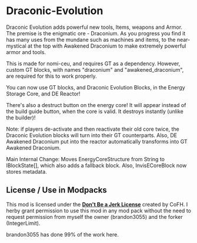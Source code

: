 Draconic-Evolution
==================

Draconic Evolution adds powerful new tools, Items, weapons and Armor. The premise is the enigmatic ore - Draconium. As you progress you find it has many uses from the mundane such as machines and items, to the near-mystical at the top with Awakened Draconium to make extremely powerful armor and tools.

This is made for nomi-ceu, and requires GT as a dependency. However, custom GT blocks, with names "draconium" and "awakened_draconium", are required for this to work properly.

You can now use GT blocks, and Draconic Evolution Blocks, in the Energy Storage Core, and DE Reactor!

There's also a destruct button on the energy core! It will appear instead of the build guide button, when the core is valid. It destroys instantly (unlike the builder)!

Note: if players de-activate and then reactivate their old core twice, the Draconic Evolution blocks will turn into their GT counterparts. Also, DE Awakened Draconium put into the reactor automatically transforms into GT Awakened Draconium.

Main Internal Change:
Moves EnergyCoreStructure from String to IBlockState[], which also adds a fallback block. Also, InvisECoreBlock now stores metadata.

## License / Use in Modpacks
This mod is licensed under the [**Don't Be a Jerk License**](https://github.com/brandon3055/Draconic-Evolution/blob/master/LICENSE) created by CoFH.
I herby grant permission to use this mod in any mod pack without the need to request permission from myself the owner (brandon3055) and the forker (IntegerLimit).

brandon3055 has done 99% of the work here.

